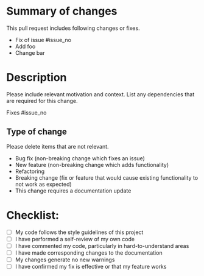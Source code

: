 # Summary of changes

This pull request includes following changes or fixes. 

- Fix of issue #issue_no
- Add foo
- Change bar

# Description

Please include relevant motivation and context. List any dependencies that are required for this change.

Fixes #issue_no

## Type of change

Please delete items that are not relevant.

- Bug fix (non-breaking change which fixes an issue)
- New feature (non-breaking change which adds functionality)
- Refactoring
- Breaking change (fix or feature that would cause existing functionality to not work as expected)
- This change requires a documentation update

# Checklist:

- [ ] My code follows the style guidelines of this project
- [ ] I have performed a self-review of my own code
- [ ] I have commented my code, particularly in hard-to-understand areas
- [ ] I have made corresponding changes to the documentation
- [ ] My changes generate no new warnings
- [ ] I have confirmed my fix is effective or that my feature works
